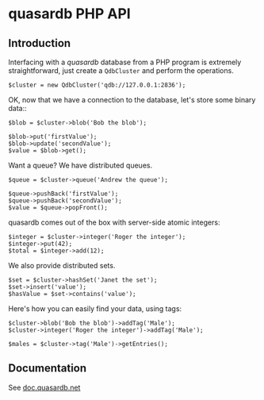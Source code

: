 # quasardb PHP API

## Introduction

Interfacing with a *quasardb* database from a PHP program is extremely straightforward, just create a `QdbCluster` and perform the operations.

    $cluster = new QdbCluster('qdb://127.0.0.1:2836');

OK, now that we have a connection to the database, let's store some binary data::

    $blob = $cluster->blob('Bob the blob');

    $blob->put('firstValue');
    $blob->update('secondValue');
    $value = $blob->get();

Want a queue? We have distributed queues.

    $queue = $cluster->queue('Andrew the queue');

    $queue->pushBack('firstValue');
    $queue->pushBack('secondValue');
    $value = $queue->popFront();

quasardb comes out of the box with server-side atomic integers:

    $integer = $cluster->integer('Roger the integer');
    $integer->put(42);
    $total = $integer->add(12);

We also provide distributed sets.

    $set = $cluster->hashSet('Janet the set');
    $set->insert('value');
    $hasValue = $set->contains('value');

Here's how you can easily find your data, using tags:

    $cluster->blob('Bob the blob')->addTag('Male');
    $cluster->integer('Roger the integer')->addTag('Male');

    $males = $cluster->tag('Male')->getEntries();

## Documentation

See [doc.quasardb.net](https://doc.quasardb.net/php/)